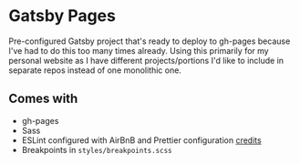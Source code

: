 # Gatsby Pages

Pre-configured Gatsby project that's ready to deploy to gh-pages because I've had to do this too many times already. 
Using this primarily for my personal website as I have different projects/portions I'd like to include in separate repos instead of one monolithic one.

## Comes with

* gh-pages
* Sass
* ESLint configured with AirBnB and Prettier configuration [credits](https://medium.com/@joshuacrass/javascript-linting-and-formatting-with-eslint-prettier-and-airbnb-30eb746db862)
* Breakpoints in `styles/breakpoints.scss`
